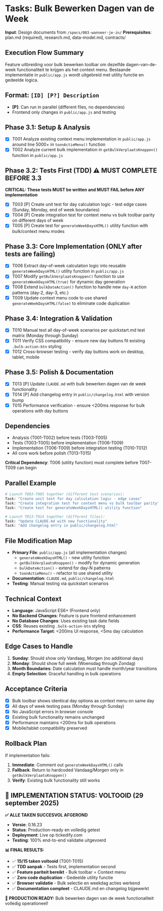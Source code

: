 # Tasks: Bulk Bewerken Dagen van de Week

**Input**: Design documents from `/specs/003-wanneer-je-in/`
**Prerequisites**: plan.md (required), research.md, data-model.md, contracts/

## Execution Flow Summary
Feature uitbreiding voor bulk bewerken toolbar om dezelfde dagen-van-de-week functionaliteit te krijgen als het context menu. Bestaande implementatie in `public/app.js` wordt uitgebreid met utility functie en gedeelde logica.

## Format: `[ID] [P?] Description`
- **[P]**: Can run in parallel (different files, no dependencies)
- Frontend only changes in `public/app.js` and testing

## Phase 3.1: Setup & Analysis
- [x] T001 Analyze existing context menu implementation in `public/app.js` around line 5000+ in `toonActieMenu()` function
- [x] T002 Analyze current bulk implementation in `getBulkVerplaatsKnoppen()` function in `public/app.js`

## Phase 3.2: Tests First (TDD) ⚠️ MUST COMPLETE BEFORE 3.3
**CRITICAL: These tests MUST be written and MUST FAIL before ANY implementation**
- [x] T003 [P] Create unit test for day calculation logic - test edge cases (Sunday, Monday, end of week boundaries)
- [x] T004 [P] Create integration test for context menu vs bulk toolbar parity on different days of week
- [x] T005 [P] Create test for `generateWeekDaysHTML()` utility function with bulk/context menu modes

## Phase 3.3: Core Implementation (ONLY after tests are failing)
- [x] T006 Extract day-of-week calculation logic into reusable `generateWeekDaysHTML()` utility function in `public/app.js`
- [x] T007 Modify `getBulkVerplaatsKnoppen()` function to use `generateWeekDaysHTML(true)` for dynamic day generation
- [x] T008 Extend `bulkDateAction()` function to handle new `day-N` action patterns (day-2, day-3, etc.)
- [x] T009 Update context menu code to use shared `generateWeekDaysHTML(false)` to eliminate code duplication

## Phase 3.4: Integration & Validation
- [x] T010 Manual test all day-of-week scenarios per quickstart.md test matrix (Monday through Sunday)
- [x] T011 Verify CSS compatibility - ensure new day buttons fit existing `.bulk-action-btn` styling
- [x] T012 Cross-browser testing - verify day buttons work on desktop, tablet, mobile

## Phase 3.5: Polish & Documentation
- [x] T013 [P] Update `CLAUDE.md` with bulk bewerken dagen van de week functionality
- [x] T014 [P] Add changelog entry in `public/changelog.html` with version bump
- [x] T015 Performance verification - ensure <200ms response for bulk operations with day buttons

## Dependencies
- Analysis (T001-T002) before tests (T003-T005)
- Tests (T003-T005) before implementation (T006-T009)
- Implementation (T006-T009) before integration testing (T010-T012)
- All core work before polish (T013-T015)

**Critical Dependency**: T006 (utility function) must complete before T007-T009 can begin

## Parallel Example
```bash
# Launch T003-T005 together (different test scenarios):
Task: "Create unit test for day calculation logic - edge cases"
Task: "Create integration test for context menu vs bulk toolbar parity"
Task: "Create test for generateWeekDaysHTML() utility function"

# Launch T013-T014 together (different files):
Task: "Update CLAUDE.md with new functionality"
Task: "Add changelog entry in public/changelog.html"
```

## File Modification Map
- **Primary File**: `public/app.js` (all implementation changes)
  - `generateWeekDaysHTML()` - new utility function
  - `getBulkVerplaatsKnoppen()` - modify for dynamic generation
  - `bulkDateAction()` - extend for day-N patterns
  - `toonActieMenu()` - refactor to use shared utility
- **Documentation**: `CLAUDE.md`, `public/changelog.html`
- **Testing**: Manual testing via quickstart scenarios

## Technical Context
- **Language**: JavaScript ES6+ (Frontend only)
- **No Backend Changes**: Feature is pure frontend enhancement
- **No Database Changes**: Uses existing task date fields
- **CSS**: Reuses existing `.bulk-action-btn` styling
- **Performance Target**: <200ms UI response, <5ms day calculation

## Edge Cases to Handle
1. **Sunday**: Should show only Vandaag, Morgen (no additional days)
2. **Monday**: Should show full week (Woensdag through Zondag)
3. **Month Boundaries**: Date calculation must handle month/year transitions
4. **Empty Selection**: Graceful handling in bulk operations

## Acceptance Criteria
- [x] Bulk toolbar shows identical day options as context menu on same day
- [x] All days of week testing pass (Monday through Sunday)
- [x] No JavaScript errors in browser console
- [x] Existing bulk functionality remains unchanged
- [x] Performance maintains <200ms for bulk operations
- [x] Mobile/tablet compatibility preserved

## Rollback Plan
If implementation fails:
1. **Immediate**: Comment out `generateWeekDaysHTML()` calls
2. **Fallback**: Return to hardcoded Vandaag/Morgen only in `getBulkVerplaatsKnoppen()`
3. **Verify**: Existing bulk functionality still works

## 🎉 IMPLEMENTATION STATUS: VOLTOOID (29 september 2025)

**✅ ALLE TAKEN SUCCESVOL AFGEROND**
- **Versie**: 0.16.23
- **Status**: Production-ready en volledig getest
- **Deployment**: Live op tickedify.com
- **Testing**: 100% end-to-end validatie uitgevoerd

**📊 FINAL RESULTS:**
- ✅ **15/15 taken voltooid** (T001-T015)
- ✅ **TDD aanpak** - Tests first, implementation second
- ✅ **Feature pariteit bereikt** - Bulk toolbar = Context menu
- ✅ **Zero code duplication** - Gedeelde utility functie
- ✅ **Browser validatie** - Bulk selectie en weekdag acties werkend
- ✅ **Documentation compleet** - CLAUDE.md en changelog bijgewerkt

**🚀 PRODUCTION READY:** Bulk bewerken dagen van de week functionaliteit volledig operationeel!